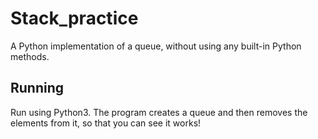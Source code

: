 # Stack_practice

A Python implementation of a queue, without using any built-in Python methods.  

## Running

Run using Python3. The program creates a queue and then removes the elements from it, so that you can see it works!
